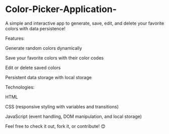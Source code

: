# Color-Picker-Application-
A simple and interactive app to generate, save, edit, and delete your favorite colors with data persistence!

Features:

  Generate random colors dynamically
  
  Save your favorite colors with their color codes
  
  Edit or delete saved colors
  
  Persistent data storage with local storage
  
Technologies:

HTML

CSS (responsive styling with variables and transitions)

JavaScript (event handling, DOM manipulation, and local storage)

Feel free to check it out, fork it, or contribute! 😊
